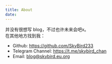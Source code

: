 ```yaml
---
title: About
date: 
---
```

并没有很想写 blog，不过也许未来会吧x。
<br>
在其他地方找到我：
- Github: https://github.com/SkyBird233
- Telegram Channel: https://t.me/skybird_chan
- Email: blog@skybird.eu.org
